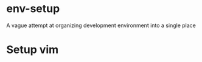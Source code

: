 # env-setup
A vague attempt at organizing development environment into a single place

# Setup vim

